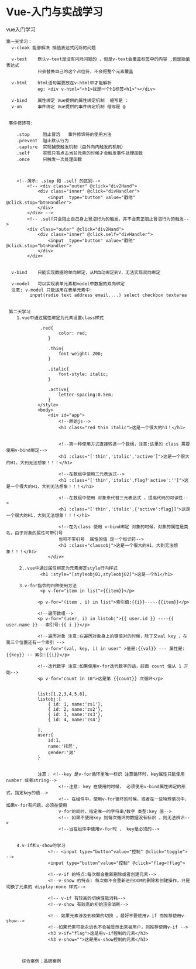 # Vue-入门与实战学习
vue入门学习

    第一天学习：
      v-cloak 能够解决 插值表达式闪烁的问题
      
      v-text    默认v-text是没有闪烁问题的 ，但是v-text会覆盖标签中的内容 ,但是插值表达式
                只会替换自己的这个占位符，不会把整个元素覆盖
               
      v-html    html语句需要放在v-html中才能解析
                eg: <div v-html="<h1>我是一个h1标签<h1>"></div>
               
      v-bind    属性绑定 Vue提供的属性绑定机制  缩写是 : 
      v-on      事件绑定 Vue提供的事件绑定机制 缩写是 @ 
      
      
     事件修饰符: 
     
        .stop     阻止冒泡   事件修饰符的使用方法
        .prevent  阻止默认行为
        .capture  实现捕获触发机制（由外向内触发的机制）
        .self     实现只有点击当前元素的时候才会触发事件处理函数
        .once     只触发一次处理函数
        
        
        
        <!--演示: .stop 和 .self 的区别-->
            <!-- <div class="outer" @click="div2Hand">
                <div class="inner" @click="divHandler">
                    <input  type="button" value="戳他" @click.stop="btnHandler">
                </div>
            </div> -->
            <!-- .self只会阻止自己身上冒泡行为的触发，并不会真正阻止冒泡行为的触发-->
            <div class="outer" @click="div2Hand">
                <div class="inner" @click.self="divHandler">
                    <input  type="button" value="戳他" @click.stop="btnHandler">
                </div>
            </div>
            
            
      v-bind    只能实现数据的单向绑定，从M自动绑定到V，无法实现双向绑定
      
      v-model   可以实现表单元素和model中数据的双向绑定
      注意: v-model 只能运用在表单元素中:
             input(radio text address email....) select checkbox textarea
     
     
     第二天学习
        1.vue中通过属性绑定为元素设置class样式   
        
                 .red{
                        color: red;
                    }

                    .thin{
                        font-weight: 200;
                    }

                    .italic{
                        font-style: italic;
                    }

                    .active{
                        letter-spacing:0.5em;
                    }
                </style>
                <body>
                    <div id="app">
                        <!--原始js-->
                        <h1 class="red thin italic">这是一个很大的h1！</h1>


                        <!--第一种使用方式直接转递一个数组，注意:这里的 class 需要使用v-bind绑定-->
                        <h1 :class="['thin','italic','active']">这是一个很大的H1，大到无法想象！！！</h1>

                        <!--在数组中使用三元表达式-->
                        <h1 :class="['thin','italic',flag?'active':'']">这是一个很大的H1，大到无法想象！！！</h1>

                        <!--在数组中使用 对象来代替三元表达式 ，提高代码的可读性-->
                        <h1 :class="['thin','italic',{'active':flag}]">这是一个很大的H1，大到无法想象！！！</h1>

                        <!--在为class 使用 v-bind绑定 对象的时候，对象的属性是类名，由于对象的属性可带引号
                        也可不带引号  属性的值 是一个标识符-->
                        <h1 :class="classobj">这是一个很大的H1，大到无法想象！！！</h1>
                    </div>
                    
         2..vue中通过属性绑定为元素绑定style行内样式
                 <h1 :style="[styleobj01,styleobj02]">这是一个h1</h1>
                     
         3.v-for指令的四种使用方法
                 <p v-for="item in list">{{item}}</p>

                <p v-for="(item , i) in list">索引值:{{i}}-----{{item}}</p>

                <!--遍历数组-->
                <p v-for="(user, i) in listobj">{{ user.id }} ----{{ user.name }}---索引号:{{ i }}</p>

                <!--遍历对象 注意:在遍历对象身上的键值对的时候，除了又val key ，在第三个位置还有一个索引 -->
                <p v-for="(val, key, i) in user" >值是:{{val}} --- 属性是:{{key}} -- 索引:{{i}}</p>

                <!--迭代数字 注意:如果使用v-for迭代数字的话，前面 count 值从 1 开始-->
                <p v-for="count in 10">这是第 {{count}} 次循环</p>
                
                
                list:[1,2,3,4,5,6],
                listobj:[
                    { id: 1, name:'zs1'},
                    { id: 2, name:'zs2'},
                    { id: 3, name:'zs3'},
                    { id: 4, name:'zs4'}
                
                ],
                user:{
                    id:1,
                    name:'托尼',
                    gender:'男'
                }
                
                
                注意： <!--key 是v-for循环里唯一标识 注意循环时，key属性只能使用 number 或者string-->
                        <!--注意: key 在使用的时候， 必须使用v-bind属性绑定的形式，指定key的值-->
                        <!-- 在组件中，使用v-for循环的时候，或者在一些特殊情况中，如果v-for有问题，必须在使用
                        v-for的同时，指定唯一的字符串/数字 类型:key 值-->
                        <!-- 如果不使用key 则每次循环的数据没有标识 ，则无法辨识-->
                        <!--当在组件中使用v-for时 ， key是必须的-->
                        
                        
        4.v-if和v-show的学习
                    <!-- <input type="button"value="控制" @click="toggle"> -->
                    <input type="button"value="控制" @click="flag=!flag">

                    <!--v-if 的特点:每次都会重新删除或者创建元素-->
                    <!--v-show 的特点: 每次都不会重新进行DOM的删除和创建操作，只是切换了元素的 display:none 样式-->

                    <!-- v-if 有较高的切换性能消耗-->
                    <!--v-show 有较高的初始渲染消耗-->

                    <!-- 如果元素涉及到频繁的切换 ，最好不要使用v-if 而推荐使用v-show-->
                    <!--如果元素可能永远也不会被显示出来被用户，则推荐使用v-if -->
                    <h3 v-if="flag">这是用v-if控制的元素</h3>
                    <h3 v-show="">这是用v-show控制的元素</h3>
                    
                    
                    
          综合案例：品牌案例

      
